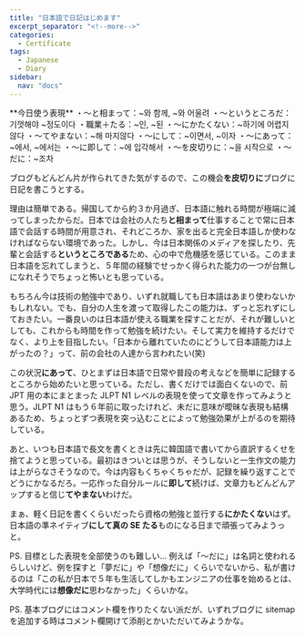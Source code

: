```yaml
---
title: "日本語で日記はじめます"
excerpt_separator: "<!--more-->"
categories:
  - Certificate
tags:
  - Japanese
  - Diary
sidebar:
  nav: "docs"
---
```

<div class="notice--danger" markdown="1">
**今日使う表現**  
・～と相まって：~와 함께, ~와 어울려  
・～というところだ：기껏해야 ~정도이다  
・職業＋たる：~인, ~된  
・～にかたくない：~하기에 어렵지 않다  
・～てやまない：~해 마지않다  
・～にして：~이면서, ~이자  
・～にあって：~에서, ~에서는  
・～に即して：~에 입각해서  
・～を皮切りに：~을 시작으로  
・～だに：~조차
</div>

ブログもどんどん片が作られてきた気がするので、この機会**を皮切りに**ブログに日記を書こうとする。

理由は簡単である。帰国してから約３か月過ぎ、日本語に触れる時間が極端に減ってしまったからだ。日本では会社の人たち**と相まって**仕事することで常に日本語で会話する時間が用意され、それどころか、家を出ると完全日本語しか使わなければならない環境であった。しかし、今は日本関係のメディアを探したり、先輩と会話する**というところである**ため、心の中で危機感を感じている。このまま日本語を忘れてしまうと、５年間の経験でせっかく得られた能力の一つが台無しになれそうでちょっと怖いとも思っている。

もちろん今は技術の勉強中であり、いずれ就職しても日本語はあまり使わないかもしれない。でも、自分の人生を渡って取得したこの能力は、ずっと忘れずにしておきたい。一番良いのは日本語が使える職業を探すことだが、それが難しいとしても、これからも時間を作って勉強を続けたい。そして実力を維持するだけでなく、より上を目指したい。「日本から離れていたのにどうして日本語能力は上がったの？」って、前の会社の人達から言われたい(笑)

この状況**にあって**、ひとまずは日本語で日常や普段の考えなどを簡単に記録するところから始めたいと思っている。ただし、書くだけでは面白くないので、前 JPT 用の本にまとまった JLPT N1 レベルの表現を使って文章を作ってみようと思う。JLPT N1 はもう６年前に取ったけれど、未だに意味が曖昧な表現も結構あるため、ちょっとずつ表現を突っ込むことによって勉強効果が上がるのを期待している。

あと、いつも日本語で長文を書くときは先に韓国語で書いてから直訳するくせを捨てようと思っている。最初はきついとは思うが、そうしないと一生作文の能力は上がらなさそうなので。今は内容もくちゃくちゃだが、記録を繰り返すことでどうにかなるだろ。一応作った自分ルールに**即して**続けば、文章力もどんどんアップすると信じ**てやまない**わけだ。

まぁ、軽く日記を書くくらいだったら資格の勉強と並行する**にかたくない**はず。日本語の準ネイティブ**にして真の SE たる**ものになる日まで頑張ってみようっと。

PS. 目標とした表現を全部使うのも難しい... 例えば「～だに」は名詞と使われるらしいけど、例を探すと「夢だに」や「想像だに」くらいでないから、私が書けるのは「この私が日本で５年も生活してしかもエンジニアの仕事を始めるとは、大学時代には**想像だに**思わなかった」くらいかな。

PS. 基本ブログにはコメント欄を作りたくない派だが、いずれブログに sitemap を追加する時はコメント欄開けて添削とかいただいてみようかな。
